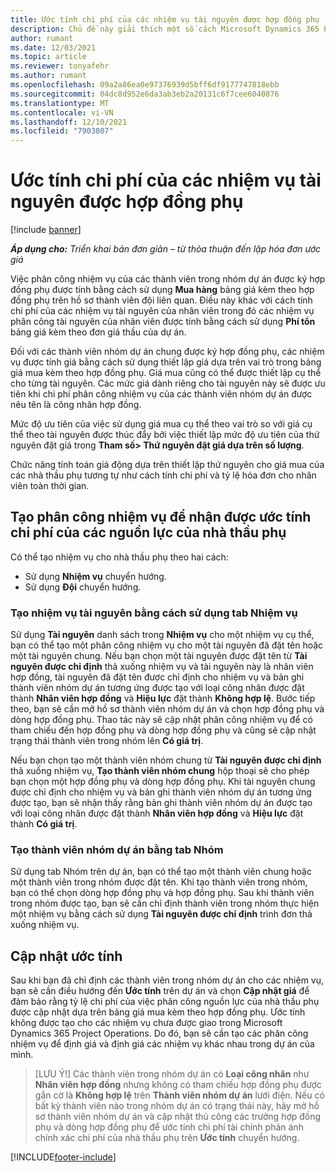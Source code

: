 ```yaml
---
title: Ước tính chi phí của các nhiệm vụ tài nguyên được hợp đồng phụ
description: Chủ đề này giải thích một số cách Microsoft Dynamics 365 Project Operations tính toán ước tính chi phí của các phân công tài nguyên được thầu phụ.
author: rumant
ms.date: 12/03/2021
ms.topic: article
ms.reviewer: tonyafehr
ms.author: rumant
ms.openlocfilehash: 09a2a86ea0e97376939d5bff6df9177747818ebb
ms.sourcegitcommit: 04dc8d952e6da3ab3eb2a20131c6f7cee6040876
ms.translationtype: MT
ms.contentlocale: vi-VN
ms.lasthandoff: 12/10/2021
ms.locfileid: "7903807"
---
```

# <a name="cost-estimation-of-subcontracted-resource-assignments"></a>Ước tính chi phí của các nhiệm vụ tài nguyên được hợp đồng phụ

[!include [banner](../../includes/dataverse-preview.md)]

_**Áp dụng cho:** Triển khai bản đơn giản – từ thỏa thuận đến lập hóa đơn ước giá_

Việc phân công nhiệm vụ của các thành viên trong nhóm dự án được ký hợp đồng phụ được tính bằng cách sử dụng **Mua hàng** bảng giá kèm theo hợp đồng phụ trên hồ sơ thành viên đội liên quan. Điều này khác với cách tính chi phí của các nhiệm vụ tài nguyên của nhân viên trong đó các nhiệm vụ phân công tài nguyên của nhân viên được tính bằng cách sử dụng **Phí tổn** bảng giá kèm theo đơn giá thầu của dự án. 

Đối với các thành viên nhóm dự án chung được ký hợp đồng phụ, các nhiệm vụ được tính giá bằng cách sử dụng thiết lập giá dựa trên vai trò trong bảng giá mua kèm theo hợp đồng phụ. Giá mua cũng có thể được thiết lập cụ thể cho từng tài nguyên. Các mức giá dành riêng cho tài nguyên này sẽ được ưu tiên khi chi phí phân công nhiệm vụ của các thành viên nhóm dự án được nêu tên là công nhân hợp đồng. 

Mức độ ưu tiên của việc sử dụng giá mua cụ thể theo vai trò so với giá cụ thể theo tài nguyên được thúc đẩy bởi việc thiết lập mức độ ưu tiên của thứ nguyên đặt giá trong **Tham số> Thứ nguyên đặt giá dựa trên số lượng**.

Chức năng tính toán giá động dựa trên thiết lập thứ nguyên cho giá mua của các nhà thầu phụ tương tự như cách tính chi phí và tỷ lệ hóa đơn cho nhân viên toàn thời gian. 

## <a name="creating-task-assignments-for-getting-cost-estimates-of-subcontractor-resources"></a>Tạo phân công nhiệm vụ để nhận được ước tính chi phí của các nguồn lực của nhà thầu phụ

Có thể tạo nhiệm vụ cho nhà thầu phụ theo hai cách: 
- Sử dụng **Nhiệm vụ** chuyển hướng.
- Sử dụng **Đội** chuyển hướng.

### <a name="creating-resources-assignments-using-the-tasks-tab"></a>Tạo nhiệm vụ tài nguyên bằng cách sử dụng tab Nhiệm vụ
Sử dụng **Tài nguyên** danh sách trong **Nhiệm vụ** cho một nhiệm vụ cụ thể, bạn có thể tạo một phân công nhiệm vụ cho một tài nguyên đã đặt tên hoặc một tài nguyên chung. Nếu bạn chọn một tài nguyên được đặt tên từ **Tài nguyên được chỉ định** thả xuống nhiệm vụ và tài nguyên này là nhân viên hợp đồng, tài nguyên đã đặt tên được chỉ định cho nhiệm vụ và bản ghi thành viên nhóm dự án tương ứng được tạo với loại công nhân được đặt thành **Nhân viên hợp đồng** và **Hiệu lực** đặt thành **Không hợp lệ**. Bước tiếp theo, bạn sẽ cần mở hồ sơ thành viên nhóm dự án và chọn hợp đồng phụ và dòng hợp đồng phụ. Thao tác này sẽ cập nhật phân công nhiệm vụ để có tham chiếu đến hợp đồng phụ và dòng hợp đồng phụ và cũng sẽ cập nhật trạng thái thành viên trong nhóm lên **Có giá trị**.

Nếu bạn chọn tạo một thành viên nhóm chung từ **Tài nguyên được chỉ định** thả xuống nhiệm vụ, **Tạo thành viên nhóm chung** hộp thoại sẽ cho phép bạn chọn một hợp đồng phụ và dòng hợp đồng phụ. Khi tài nguyên chung được chỉ định cho nhiệm vụ và bản ghi thành viên nhóm dự án tương ứng được tạo, bạn sẽ nhận thấy rằng bản ghi thành viên nhóm dự án được tạo với loại công nhân được đặt thành **Nhân viên hợp đồng** và **Hiệu lực** đặt thành **Có giá trị**.

### <a name="creating-project-team-members-using-the-team-tab"></a>Tạo thành viên nhóm dự án bằng tab Nhóm
Sử dụng tab Nhóm trên dự án, bạn có thể tạo một thành viên chung hoặc một thành viên trong nhóm được đặt tên. Khi tạo thành viên trong nhóm, bạn có thể chọn dòng hợp đồng phụ và hợp đồng phụ. Sau khi thành viên trong nhóm được tạo, bạn sẽ cần chỉ định thành viên trong nhóm thực hiện một nhiệm vụ bằng cách sử dụng **Tài nguyên được chỉ định** trình đơn thả xuống nhiệm vụ. 

## <a name="updating-estimates"></a>Cập nhật ước tính
Sau khi bạn đã chỉ định các thành viên trong nhóm dự án cho các nhiệm vụ, bạn sẽ cần điều hướng đến **Ước tính** trên dự án và chọn **Cập nhật giá** để đảm bảo rằng tỷ lệ chi phí của việc phân công nguồn lực của nhà thầu phụ được cập nhật dựa trên bảng giá mua kèm theo hợp đồng phụ. Ước tính không được tạo cho các nhiệm vụ chưa được giao trong Microsoft Dynamics 365 Project Operations. Do đó, bạn sẽ cần tạo các phân công nhiệm vụ để định giá và định giá các nhiệm vụ khác nhau trong dự án của mình. 

> [LƯU Ý!] Các thành viên trong nhóm dự án có **Loại công nhân** như **Nhân viên hợp đồng** nhưng không có tham chiếu hợp đồng phụ được gắn cờ là **Không hợp lệ** trên **Thành viên nhóm dự án** lưới điện. Nếu có bất kỳ thành viên nào trong nhóm dự án có trạng thái này, hãy mở hồ sơ thành viên nhóm dự án và cập nhật thủ công các trường hợp đồng phụ và dòng hợp đồng phụ để ước tính chi phí tài chính phản ánh chính xác chi phí của nhà thầu phụ trên **Ước tính** chuyển hướng. 


[!INCLUDE[footer-include](../../includes/footer-banner.md)]
